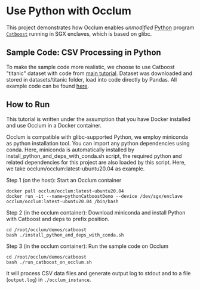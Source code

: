 # Use Python with Occlum

This project demonstrates how Occlum enables _unmodified_ [Python](https://www.python.org) program [`Catboost`](https://github.com/catboost/catboost) running in SGX enclaves, which is based on glibc.

## Sample Code: CSV Processing in Python

To make the sample code more realistic, we choose to use Catboost "titanic" dataset with code from [main tutorial](https://github.com/catboost/tutorials/blob/master/python_tutorial.ipynb). Dataset was downloaded and stored in datasets/titanic folder, load into code directly by Pandas.
All example code can be found [here](catboost_demo.py).

## How to Run

This tutorial is written under the assumption that you have Docker installed and use Occlum in a Docker container.

Occlum is compatible with glibc-supported Python, we employ miniconda as python installation tool. You can import any python dependencies using conda. Here, miniconda is automatically installed by install_python_and_deps_with_conda.sh script, the required python and related dependencies for this project are also loaded by this script. Here, we take occlum/occlum:latest-ubuntu20.04 as example.

Step 1 (on the host): Start an Occlum container
```
docker pull occlum/occlum:latest-ubuntu20.04
docker run -it --name=pythonCatboostDemo --device /dev/sgx/enclave occlum/occlum:latest-ubuntu20.04 /bin/bash
```

Step 2 (in the occlum container): Download miniconda and install Python with Catboost and deps to prefix position.
```
cd /root/occlum/demos/catboost
bash ./install_python_and_deps_with_conda.sh
```

Step 3 (in the occlum container): Run the sample code on Occlum
```
cd /root/occlum/demos/catboost
bash ./run_catboost_on_occlum.sh
```
It will process CSV data files and generate output log to stdout and to a file (`output.log`) in `./occlum_instance`.
